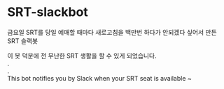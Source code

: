 # SRT-slackbot
금요일 SRT를 당일 예매할 때마다 새로고침을 백만번 하다가 안되겠다 싶어서 만든 SRT 슬랙봇   

이 봇 덕분에 전 무난한 SRT 생활을 할 수 있게 되었습니다.    
.   
.   
This bot notifies you by Slack when your SRT seat is available ~
